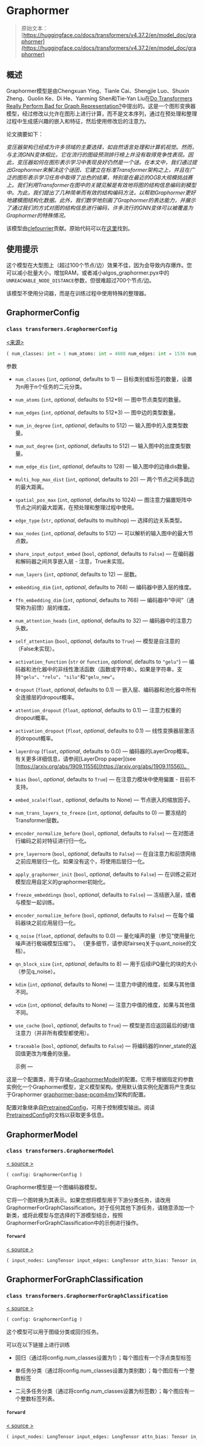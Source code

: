 # Graphormer

> 原始文本：[https://huggingface.co/docs/transformers/v4.37.2/en/model_doc/graphormer](https://huggingface.co/docs/transformers/v4.37.2/en/model_doc/graphormer)

## 概述

Graphormer模型是由Chengxuan Ying、Tianle Cai、Shengjie Luo、Shuxin Zheng、Guolin Ke、Di He、Yanming Shen和Tie-Yan Liu在[Do Transformers Really Perform Bad for Graph Representation?](https://arxiv.org/abs/2106.05234)中提出的。这是一个图形变换器模型，经过修改以允许在图形上进行计算，而不是文本序列，通过在预处理和整理过程中生成感兴趣的嵌入和特征，然后使用修改后的注意力。

论文摘要如下：

*变压器架构已经成为许多领域的主要选择，如自然语言处理和计算机视觉。然而，与主流GNN变体相比，它在流行的图级预测排行榜上并没有取得竞争性表现。因此，变压器如何在图形表示学习中表现良好仍然是一个谜。在本文中，我们通过提出Graphormer来解决这个谜团，它建立在标准Transformer架构之上，并且在广泛的图形表示学习任务中取得了出色的结果，特别是在最近的OGB大规模挑战赛上。我们利用Transformer在图中的关键见解是有效地将图的结构信息编码到模型中。为此，我们提出了几种简单而有效的结构编码方法，以帮助Graphormer更好地建模图结构化数据。此外，我们数学地刻画了Graphormer的表达能力，并展示了通过我们的方式对图的结构信息进行编码，许多流行的GNN变体可以被覆盖为Graphormer的特殊情况。*

该模型由[clefourrier](https://huggingface.co/clefourrier)贡献。原始代码可以在[这里](https://github.com/microsoft/Graphormer)找到。

## 使用提示

这个模型在大型图上（超过100个节点/边）效果不佳，因为会导致内存爆炸。您可以减小批量大小，增加RAM，或者减小algos_graphormer.pyx中的`UNREACHABLE_NODE_DISTANCE`参数，但很难超过700个节点/边。

该模型不使用分词器，而是在训练过程中使用特殊的整理器。

## GraphormerConfig

### `class transformers.GraphormerConfig`

[<来源>](https://github.com/huggingface/transformers/blob/v4.37.2/src/transformers/models/graphormer/configuration_graphormer.py#L30)

```py
( num_classes: int = 1 num_atoms: int = 4608 num_edges: int = 1536 num_in_degree: int = 512 num_out_degree: int = 512 num_spatial: int = 512 num_edge_dis: int = 128 multi_hop_max_dist: int = 5 spatial_pos_max: int = 1024 edge_type: str = 'multi_hop' max_nodes: int = 512 share_input_output_embed: bool = False num_hidden_layers: int = 12 embedding_dim: int = 768 ffn_embedding_dim: int = 768 num_attention_heads: int = 32 dropout: float = 0.1 attention_dropout: float = 0.1 activation_dropout: float = 0.1 layerdrop: float = 0.0 encoder_normalize_before: bool = False pre_layernorm: bool = False apply_graphormer_init: bool = False activation_fn: str = 'gelu' embed_scale: float = None freeze_embeddings: bool = False num_trans_layers_to_freeze: int = 0 traceable: bool = False q_noise: float = 0.0 qn_block_size: int = 8 kdim: int = None vdim: int = None bias: bool = True self_attention: bool = True pad_token_id = 0 bos_token_id = 1 eos_token_id = 2 **kwargs )
```

参数

+   `num_classes` (`int`, *optional*, defaults to 1) — 目标类别或标签的数量，设置为n用于n个任务的二元分类。

+   `num_atoms` (`int`, *optional*, defaults to 512*9) — 图中节点类型的数量。

+   `num_edges` (`int`, *optional*, defaults to 512*3) — 图中边的类型数量。

+   `num_in_degree` (`int`, *optional*, defaults to 512) — 输入图中的入度类型数量。

+   `num_out_degree` (`int`, *optional*, defaults to 512) — 输入图中的出度类型数量。

+   `num_edge_dis` (`int`, *optional*, defaults to 128) — 输入图中的边缘dis数量。

+   `multi_hop_max_dist` (`int`, *optional*, defaults to 20) — 两个节点之间多跳边的最大距离。

+   `spatial_pos_max` (`int`, *optional*, defaults to 1024) — 图注意力偏置矩阵中节点之间的最大距离，在预处理和整理过程中使用。

+   `edge_type` (`str`, *optional*, defaults to multihop) — 选择的边关系类型。

+   `max_nodes` (`int`, *optional*, defaults to 512) — 可以解析的输入图中的最大节点数。

+   `share_input_output_embed` (`bool`, *optional*, defaults to `False`) — 在编码器和解码器之间共享嵌入层 - 注意，True未实现。

+   `num_layers` (`int`, *optional*, defaults to 12) — 层数。

+   `embedding_dim` (`int`, *optional*, defaults to 768) — 编码器中嵌入层的维度。

+   `ffn_embedding_dim` (`int`, *optional*, defaults to 768) — 编码器中“中间”（通常称为前馈）层的维度。

+   `num_attention_heads` (`int`, *optional*, defaults to 32) — 编码器中的注意力头数。

+   `self_attention` (`bool`, *optional*, defaults to `True`) — 模型是自注意的（False未实现）。

+   `activation_function` (`str` or `function`, *optional*, defaults to `"gelu"`) — 编码器和池化器中的非线性激活函数（函数或字符串）。如果是字符串，支持`"gelu"`、`"relu"`、`"silu"`和`"gelu_new"`。

+   `dropout` (`float`, *optional*, defaults to 0.1) — 嵌入层、编码器和池化器中所有全连接层的dropout概率。

+   `attention_dropout` (`float`, *optional*, defaults to 0.1) — 注意力权重的dropout概率。

+   `activation_dropout` (`float`, *optional*, defaults to 0.1) — 线性变换器层激活的dropout概率。

+   `layerdrop` (`float`, *optional*, defaults to 0.0) — 编码器的LayerDrop概率。有关更多详细信息，请参阅[LayerDrop paper](see [https://arxiv.org/abs/1909.11556](https://arxiv.org/abs/1909.11556))。

+   `bias` (`bool`, *optional*, defaults to `True`) — 在注意力模块中使用偏置 - 目前不支持。

+   `embed_scale(float,` *optional*, defaults to None) — 节点嵌入的缩放因子。

+   `num_trans_layers_to_freeze` (`int`, *optional*, defaults to 0) — 要冻结的Transformer层数。

+   `encoder_normalize_before` (`bool`, *optional*, defaults to `False`) — 在对图进行编码之前对特征进行归一化。

+   `pre_layernorm` (`bool`, *optional*, defaults to `False`) — 在自注意力和前馈网络之前应用层归一化。如果没有这个，将使用后层归一化。

+   `apply_graphormer_init` (`bool`, *optional*, defaults to `False`) — 在训练之前对模型应用自定义的graphormer初始化。

+   `freeze_embeddings` (`bool`, *optional*, defaults to `False`) — 冻结嵌入层，或者与模型一起训练。

+   `encoder_normalize_before` (`bool`, *optional*, defaults to `False`) — 在每个编码器块之前应用层归一化。

+   `q_noise` (`float`, *optional*, defaults to 0.0) — 量化噪声的量（参见“使用量化噪声进行极端模型压缩”）。 （更多细节，请参阅fairseq关于quant_noise的文档）。

+   `qn_block_size` (`int`, *optional*, defaults to 8) — 用于后续iPQ量化的块的大小（参见q_noise）。

+   `kdim` (`int`, *optional*, defaults to None) — 注意力中键的维度，如果与其他值不同。

+   `vdim` (`int`, *optional*, defaults to None) — 注意力中值的维度，如果与其他值不同。

+   `use_cache` (`bool`, *optional*, defaults to `True`) — 模型是否应返回最后的键/值注意力（并非所有模型都使用）。

+   `traceable` (`bool`, *optional*, defaults to `False`) — 将编码器的inner_state的返回值更改为堆叠的张量。

    示例 —

这是一个配置类，用于存储[~GraphormerModel](/docs/transformers/v4.37.2/en/model_doc/graphormer#transformers.GraphormerModel)的配置。它用于根据指定的参数实例化一个Graphormer模型，定义模型架构。使用默认值实例化配置将产生类似于Graphormer [graphormer-base-pcqm4mv1](https://huggingface.co/graphormer-base-pcqm4mv1)架构的配置。

配置对象继承自[PretrainedConfig](/docs/transformers/v4.37.2/en/main_classes/configuration#transformers.PretrainedConfig)，可用于控制模型输出。阅读[PretrainedConfig](/docs/transformers/v4.37.2/en/main_classes/configuration#transformers.PretrainedConfig)的文档以获取更多信息。

## GraphormerModel

### `class transformers.GraphormerModel`

[< source >](https://github.com/huggingface/transformers/blob/v4.37.2/src/transformers/models/graphormer/modeling_graphormer.py#L775)

```py
( config: GraphormerConfig )
```

Graphormer模型是一个图编码器模型。

它将一个图转换为其表示。如果您想将模型用于下游分类任务，请改用GraphormerForGraphClassification。对于任何其他下游任务，请随意添加一个新类，或将此模型与您选择的下游模型结合，按照GraphormerForGraphClassification中的示例进行操作。

#### `forward`

[< source >](https://github.com/huggingface/transformers/blob/v4.37.2/src/transformers/models/graphormer/modeling_graphormer.py#L804)

```py
( input_nodes: LongTensor input_edges: LongTensor attn_bias: Tensor in_degree: LongTensor out_degree: LongTensor spatial_pos: LongTensor attn_edge_type: LongTensor perturb: Optional = None masked_tokens: None = None return_dict: Optional = None **unused )
```

## GraphormerForGraphClassification

### `class transformers.GraphormerForGraphClassification`

[< source >](https://github.com/huggingface/transformers/blob/v4.37.2/src/transformers/models/graphormer/modeling_graphormer.py#L846)

```py
( config: GraphormerConfig )
```

这个模型可以用于图级分类或回归任务。

可以在以下链接上进行训练

+   回归（通过将config.num_classes设置为1）；每个图应有一个浮点类型标签

+   单任务分类（通过将config.num_classes设置为类别数）；每个图应有一个整数标签

+   二元多任务分类（通过将config.num_classes设置为标签数）；每个图应有一个整数标签列表。

#### `forward`

[< source >](https://github.com/huggingface/transformers/blob/v4.37.2/src/transformers/models/graphormer/modeling_graphormer.py#L869)

```py
( input_nodes: LongTensor input_edges: LongTensor attn_bias: Tensor in_degree: LongTensor out_degree: LongTensor spatial_pos: LongTensor attn_edge_type: LongTensor labels: Optional = None return_dict: Optional = None **unused )
```
